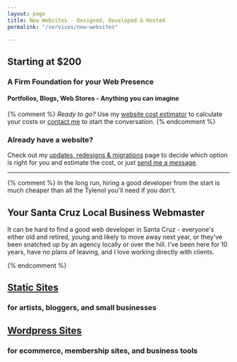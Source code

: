```yaml
---
layout: page
title: New Websites - Designed, Developed & Hosted
permalink: "/services/new-websites"

---
```

## Starting at $200

### A Firm Foundation for your Web Presence

#### Portfolios, Blogs, Web Stores - Anything you can imagine

{% comment %}
*Ready to go?* Use my [website cost estimator](/services/new-website/cost-estimator) to calculate your costs or [contact me](/contact) to start the conversation.
{% endcomment %}

### Already have a website?

Check out my [updates, redesigns & migrations](/services/updates-redesigns-migrations) page to decide which option is right for you and estimate the cost, or just [send me a message](/contact).

<hr>
{% comment %}
In the long run, hiring a good developer from the start is much cheaper than all the Tylenol you'll need if you don't.




## Your Santa Cruz Local Business Webmaster

It can be hard to find a good web developer in Santa Cruz - everyone's either old and retired, young and likely to move away next year, or they've been snatched up by an agency locally or over the hill. I've been here for 10 years, have no plans of leaving, and I love working directly with clients.

{% endcomment %}



## [Static Sites](/services/static-sites)

### for artists, bloggers, and small businesses

## [Wordpress Sites](/services/wordpress-sites)

### for ecommerce, membership sites, and business tools